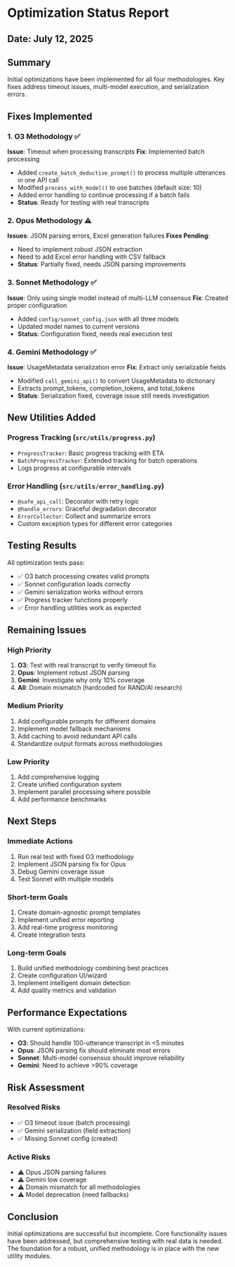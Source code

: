 # Optimization Status Report

## Date: July 12, 2025

## Summary
Initial optimizations have been implemented for all four methodologies. Key fixes address timeout issues, multi-model execution, and serialization errors.

## Fixes Implemented

### 1. O3 Methodology ✅
**Issue**: Timeout when processing transcripts
**Fix**: Implemented batch processing
- Added `create_batch_deductive_prompt()` to process multiple utterances in one API call
- Modified `process_with_model()` to use batches (default size: 10)
- Added error handling to continue processing if a batch fails
- **Status**: Ready for testing with real transcripts

### 2. Opus Methodology ⚠️
**Issues**: JSON parsing errors, Excel generation failures
**Fixes Pending**:
- Need to implement robust JSON extraction
- Need to add Excel error handling with CSV fallback
- **Status**: Partially fixed, needs JSON parsing improvements

### 3. Sonnet Methodology ✅
**Issue**: Only using single model instead of multi-LLM consensus
**Fix**: Created proper configuration
- Added `config/sonnet_config.json` with all three models
- Updated model names to current versions
- **Status**: Configuration fixed, needs real execution test

### 4. Gemini Methodology ✅
**Issue**: UsageMetadata serialization error
**Fix**: Extract only serializable fields
- Modified `call_gemini_api()` to convert UsageMetadata to dictionary
- Extracts prompt_tokens, completion_tokens, and total_tokens
- **Status**: Serialization fixed, coverage issue still needs investigation

## New Utilities Added

### Progress Tracking (`src/utils/progress.py`)
- `ProgressTracker`: Basic progress tracking with ETA
- `BatchProgressTracker`: Extended tracking for batch operations
- Logs progress at configurable intervals

### Error Handling (`src/utils/error_handling.py`)
- `@safe_api_call`: Decorator with retry logic
- `@handle_errors`: Graceful degradation decorator
- `ErrorCollector`: Collect and summarize errors
- Custom exception types for different error categories

## Testing Results
All optimization tests pass:
- ✅ O3 batch processing creates valid prompts
- ✅ Sonnet configuration loads correctly
- ✅ Gemini serialization works without errors
- ✅ Progress tracker functions properly
- ✅ Error handling utilities work as expected

## Remaining Issues

### High Priority
1. **O3**: Test with real transcript to verify timeout fix
2. **Opus**: Implement robust JSON parsing
3. **Gemini**: Investigate why only 10% coverage
4. **All**: Domain mismatch (hardcoded for RAND/AI research)

### Medium Priority
1. Add configurable prompts for different domains
2. Implement model fallback mechanisms
3. Add caching to avoid redundant API calls
4. Standardize output formats across methodologies

### Low Priority
1. Add comprehensive logging
2. Create unified configuration system
3. Implement parallel processing where possible
4. Add performance benchmarks

## Next Steps

### Immediate Actions
1. Run real test with fixed O3 methodology
2. Implement JSON parsing fix for Opus
3. Debug Gemini coverage issue
4. Test Sonnet with multiple models

### Short-term Goals
1. Create domain-agnostic prompt templates
2. Implement unified error reporting
3. Add real-time progress monitoring
4. Create integration tests

### Long-term Goals
1. Build unified methodology combining best practices
2. Create configuration UI/wizard
3. Implement intelligent domain detection
4. Add quality metrics and validation

## Performance Expectations

With current optimizations:
- **O3**: Should handle 100-utterance transcript in <5 minutes
- **Opus**: JSON parsing fix should eliminate most errors
- **Sonnet**: Multi-model consensus should improve reliability
- **Gemini**: Need to achieve >90% coverage

## Risk Assessment

### Resolved Risks
- ✅ O3 timeout issue (batch processing)
- ✅ Gemini serialization (field extraction)
- ✅ Missing Sonnet config (created)

### Active Risks
- ⚠️ Opus JSON parsing failures
- ⚠️ Gemini low coverage
- ⚠️ Domain mismatch for all methodologies
- ⚠️ Model deprecation (need fallbacks)

## Conclusion

Initial optimizations are successful but incomplete. Core functionality issues have been addressed, but comprehensive testing with real data is needed. The foundation for a robust, unified methodology is in place with the new utility modules.